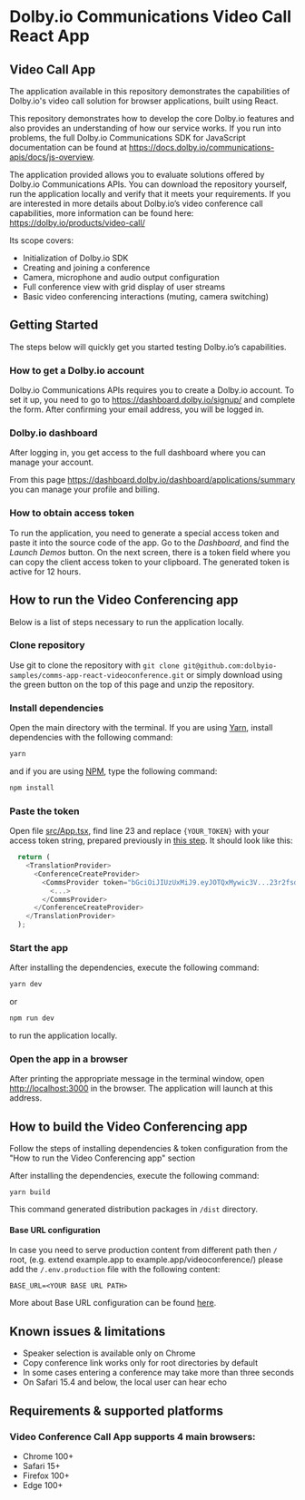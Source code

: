 # Dolby.io Communications Video Call React App

## Video Call App

The application available in this repository demonstrates the capabilities of Dolby.io's video call solution for browser applications, built using React.

This repository demonstrates how to develop the core Dolby.io features and also provides an understanding of how our service works. If you run into problems, the full Dolby.io Communications SDK for JavaScript documentation can be found at <https://docs.dolby.io/communications-apis/docs/js-overview>.

The application provided allows you to evaluate solutions offered by Dolby.io Communications APIs. You can download the repository yourself, run the application locally and verify that it meets your requirements. If you are interested in more details about Dolby.io’s video conference call capabilities, more information can be found here:
<https://dolby.io/products/video-call/>

Its scope covers:

- Initialization of Dolby.io SDK
- Creating and joining a conference
- Camera, microphone and audio output configuration
- Full conference view with grid display of user streams
- Basic video conferencing interactions (muting, camera switching)

## Getting Started

The steps below will quickly get you started testing Dolby.io’s capabilities.

### How to get a Dolby.io account

Dolby.io Communications APIs requires you to create a Dolby.io account.
To set it up, you need to go to <https://dashboard.dolby.io/signup/> and complete the form. After confirming your email address, you will be logged in.

### Dolby.io dashboard

After logging in, you get access to the full dashboard where you can manage your account.

From this page <https://dashboard.dolby.io/dashboard/applications/summary> you can manage your profile and billing.

### How to obtain access token

To run the application, you need to generate a special access token and paste it into the source code of the app. Go to the _Dashboard_, and find the _Launch Demos_ button. On the next screen, there is a token field where you can copy the client access token to your clipboard. The generated token is active for 12 hours.

## How to run the Video Conferencing app

Below is a list of steps necessary to run the application locally.

### Clone repository

Use git to clone the repository with
`git clone git@github.com:dolbyio-samples/comms-app-react-videoconference.git`
or simply download using the green button on the top of this page and unzip the repository.

### Install dependencies

Open the main directory with the terminal. If you are using [Yarn](https://yarnpkg.com/), install dependencies with the following command:

```bash
yarn
```

and if you are using [NPM](https://www.npmjs.com/), type the following command:

```bash
npm install
```

### Paste the token

Open file [src/App.tsx](./src/App.tsx), find line 23 and replace `{YOUR_TOKEN}` with your access token string, prepared previously in [this step](#how-to-obtain-access-token). It should look like this:

```javascript
  return (
    <TranslationProvider>
      <ConferenceCreateProvider>
        <CommsProvider token="bGciOiJIUzUxMiJ9.eyJOTQxMywic3V...23r2fsdvsdfsfdsvfd">
          <...>
        </CommsProvider>
      </ConferenceCreateProvider>
    </TranslationProvider>
  );
```

### Start the app

After installing the dependencies, execute the following command:

```bash
yarn dev
```

or

```bash
npm run dev
```

to run the application locally.

### Open the app in a browser

After printing the appropriate message in the terminal window, open <http://localhost:3000> in the browser. The application will launch at this address.

## How to build the Video Conferencing app

Follow the steps of installing dependencies & token configuration from the "How to run the Video Conferencing app" section

After installing the dependencies, execute the following command:

`yarn build`

This command generated distribution packages in `/dist` directory.

#### Base URL configuration

In case you need to serve production content from different path then `/` root, (e.g. extend example.app to example.app/videoconference/) please add the `/.env.production` file with the following content:

```
BASE_URL=<YOUR BASE URL PATH>
```

More about Base URL configuration can be found [here](https://vitejs.dev/config/shared-options.html#base).

## Known issues & limitations

- Speaker selection is available only on Chrome
- Copy conference link works only for root directories by default
- In some cases entering a conference may take more than three seconds
- On Safari 15.4 and below, the local user can hear echo

## Requirements & supported platforms

### Video Conference Call App supports 4 main browsers:

- Chrome 100+
- Safari 15+
- Firefox 100+
- Edge 100+
